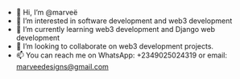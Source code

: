 - 👋 Hi, I’m @marveë
- 👀 I’m interested in software development and web3 development
- 🌱 I’m currently learning web3 development and Django web development
- 💞️ I’m looking to collaborate on web3 development projects.
- 📫 You can reach me on WhatsApp: +2349025024319 or email: marveedesigns@gmail.com
